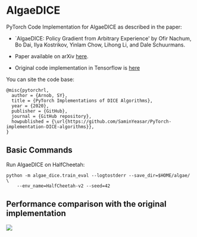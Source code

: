 # AlgaeDICE

PyTorch Code Implementation for AlgaeDICE as described in  the paper: 

* `AlgaeDICE: Policy Gradient from Arbitrary
Experience' by Ofir Nachum, Bo Dai, Ilya Kostrikov, Yinlam Chow, Lihong Li, and
Dale Schuurmans.

* Paper available on arXiv [here](https://arxiv.org/abs/1912.02074).

* Original code implementation in Tensorflow is [here](https://github.com/google-research/google-research/tree/master/algae_dice)

You can site the code base:
```
@misc{pytorchrl,
  author = {Arnob, SY},
  title = {PyTorch Implementations of DICE Algorithms},
  year = {2020},
  publisher = {GitHub},
  journal = {GitHub repository},
  howpublished = {\url{https://github.com/SaminYeasar/PyTorch-implementation-DICE-algorithms}},
}
```

## Basic Commands

Run AlgaeDICE on HalfCheetah:

```
python -m algae_dice.train_eval --logtostderr --save_dir=$HOME/algae/ \
    --env_name=HalfCheetah-v2 --seed=42
```

## Performance comparison with the original implementation

![](https://imgur.com/WtrSzs3.png)
